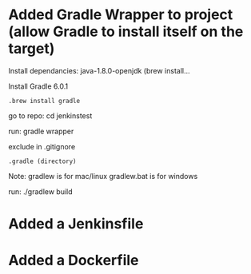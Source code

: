 
# Added Gradle Wrapper to project (allow Gradle to install itself on the target)

  Install dependancies: java-1.8.0-openjdk (brew install...

  Install Gradle 6.0.1
  
    .brew install gradle

  go to repo: cd jenkinstest

  run: gradle wrapper

  exclude in .gitignore
  
    .gradle (directory)
  
  Note: gradlew is for mac/linux         gradlew.bat is for windows
  
  run: ./gradlew build
  
  
# Added a Jenkinsfile


# Added a Dockerfile

